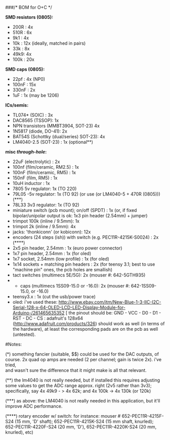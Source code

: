 ###/* BOM for O+C */


**SMD resistors (0805):**

- 200R :         4x 
- 510R :         6x 
- 9k1 :          4x
- 10k :          12x (ideally, matched in pairs) 
- 33k :          8x  
- 49k9:          4x
- 100k :         20x

**SMD caps (0805):**

- 22pf  : 4x (NP0)
- 100nF : 15x  
- 330nF : 2x 
- 1uF   : 1x (may be 1206)

**ICs/semis:**

- TL074* (SOIC) : 3x  
- DAC8565 (TSSOP): 1x
- NPN transistors (MMBT3904, SOT-23) 4x
- 1N5817 (diode, DO-41): 2x
- BAT54S (Schottky (dual/series) SOT-23): 4x
- LM4040-2.5 (SOT-23) : 1x (optional**)

**misc *through-hole*:**

- 22uF  (electrolytic) : 2x
- 100nf (film/ceramic, RM2.5) : 1x
- 100nF (film/ceramic, RM5)   : 1x
- 150nF (film, RM5)   : 1x
- 10uH inductor : 1x 
- 7805   5v regulator: 1x (TO 220)
- 79L05 -5v regulator: 1x (TO 92) (or use (or LM4040-5 + 470R (0805))) (***)
- 78L33 3v3 regulator: 1x (TO 92)
- miniature switch (pcb mount); on/off (SPDT) : 1x (or, if fixed bipolar/unipolar output is ok: 1x3 pin header (2.54mm) + jumper)
- trimpot 100k (inline / 9.5mm): 1x
- trimpot 2k   (inline / 9.5mm): 4x
- jacks: 'thonkiconn' (or kobiconn): 12x
- encoders (24 steps (ish)) with switch (e.g. PEC11R-4215K-S0024) : 2x (****)
- 2x5 pin header, 2.54mm : 1x (euro power connector)
- 1x7 pin header, 2.54mm : 1x (for oled)
- 1x7 socket, 2.54mm (low profile) : 1x (for oled)
- 1x14 sockets + matching pin headers : 2x (for teensy 3.1; best to use "machine pin" ones, the pcb holes are smallish)
- tact switches (multimecs 5E/5G): 2x (mouser #: 642-5GTH935)
- + caps (multimecs 1SS09-15.0 or -16.0): 2x (mouser #: 642-1SS09-15.0, or -16.0)
- teensy3.x : 1x (cut the usb/power trace)
- oled: i've used these: http://www.ebay.com/itm/New-Blue-1-3-IIC-I2C-Serial-128-x-64-OLED-LCD-LED-Display-Module-for-Arduino-/261465635352  [ the pinout should be: GND - VCC - D0 - D1 - RST - DC - CS  : adafruit's 128x64 (http://www.adafruit.com/products/326) should work as well (in terms of the hardware), at least the corresponding pads are on the pcb as well (untested).


#Notes:


(*) something fancier (suitable, $$) could be used for the DAC outputs, of course. 2x quad op amps are needed (2 per channel; gain is twice 2x). i've tried,   
  and wasn't sure the difference that it might make is all that relevant.

(**) the lm4040 is not really needed, but if installed this requires adjusting some values to get the ADC range approx. right (2v5 rather than 3v3); 
  specifically, say 4x 49k9 - > 4x 62k; and 4x 100k -> 4x 130k (or 120k)
 
(***) as above: the LM4040 is not really needed in this application, but it'll improve ADC performance.

(****)  rotary encoder w/ switch: for instance: mouser # 652-PEC11R-4215F-S24 (15 mm, 'D' shaft); 652-PEC11R-4215K-S24 (15 mm shaft, knurled); 652-PEC11R-4220F-S24 (20 mm, 'D'), 652-PEC11R-4220K-S24 (20 mm, knurled), etc)

